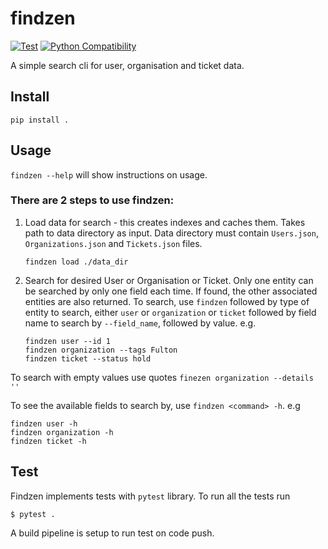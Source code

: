 # findzen

[python]: https://www.python.org/downloads/
[python-badge]: https://img.shields.io/badge/python-v3.6+-blue.svg
[![Test](https://github.com/aNebula/findzen/actions/workflows/test.yml/badge.svg?branch=main&event=push)](https://github.com/aNebula/findzen/actions/workflows/test.yml)
[![Python Compatibility][python-badge]][python]


A simple search cli for user, organisation and ticket data.

## Install
```
pip install .
```

## Usage

`findzen --help` will show instructions on usage.

### There are 2 steps to use findzen:
1. Load data for search - this creates indexes and caches them. Takes path to data directory as input. Data directory must contain `Users.json`, `Organizations.json` and `Tickets.json` files.

    ```
    findzen load ./data_dir
    ```
2. Search for desired User or Organisation or Ticket. Only one entity can be searched by only one field each time. If found, the other associated entities are also returned. To search, use `findzen` followed by type of entity to search, either `user` or `organization` or `ticket` followed by field name to search by `--field_name`, followed by value. e.g.
    ```
    findzen user --id 1
    findzen organization --tags Fulton
    findzen ticket --status hold
    ```

To search with empty values use quotes `finezen organization --details ''`

To see the available fields to search by, use `findzen <command> -h`. e.g
```
findzen user -h
findzen organization -h
findzen ticket -h
```

## Test
Findzen implements tests with `pytest` library. To run all the tests run
```
$ pytest .
```
A build pipeline is setup to run test on code push.



